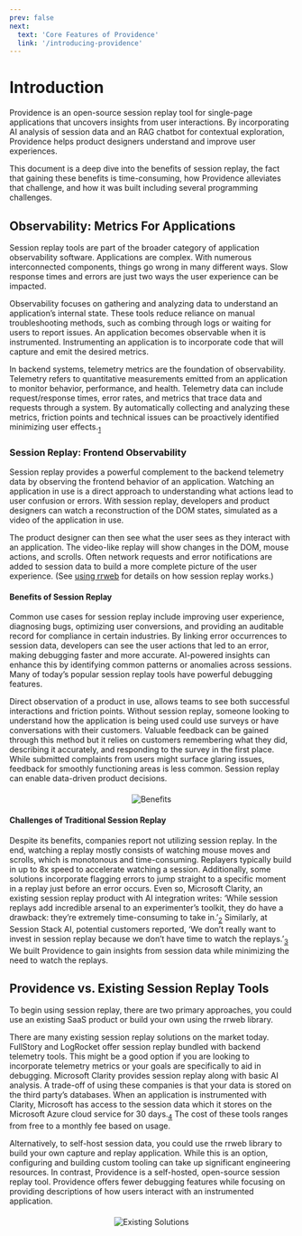 ```yaml
---
prev: false
next:
  text: 'Core Features of Providence'
  link: '/introducing-providence'
---
```


# Introduction

Providence is an open-source session replay tool for single-page applications that uncovers insights from user interactions. By incorporating AI analysis of session data and an RAG chatbot for contextual exploration, Providence helps product designers understand and improve user experiences.

This document is a deep dive into the benefits of session replay, the fact that gaining these benefits is time-consuming, how Providence alleviates that challenge, and how it was built including several programming challenges.

## Observability: Metrics For Applications

Session replay tools are part of the broader category of application observability software. Applications are complex. With numerous interconnected components, things go wrong in many different ways. Slow response times and errors are just two ways the user experience can be impacted. 

Observability focuses on gathering and analyzing data to understand an application’s internal state. These tools reduce reliance on manual troubleshooting methods, such as combing through logs or waiting for users to report issues. An application becomes observable when it is instrumented. Instrumenting an application is to incorporate code that will capture and emit the desired metrics. 

In backend systems, telemetry metrics are the foundation of observability. Telemetry refers to quantitative measurements emitted from an application to monitor behavior, performance, and health. Telemetry data can include request/response times, error rates, and metrics that trace data and requests through a system. By automatically collecting and analyzing these metrics, friction points and technical issues can be proactively identified minimizing user effects.<sub>[1](https://opentelemetry.io/docs/)</sub>

### Session Replay: Frontend Observability

Session replay provides a powerful complement to the backend telemetry data by observing the frontend behavior of an application. Watching an application in use is a direct approach to understanding what actions lead to user confusion or errors. With session replay, developers and product designers can watch a reconstruction of the DOM states, simulated as a video of the application in use. 

The product designer can then see what the user sees as they interact with an application. The video-like replay will show changes in the DOM, mouse actions, and scrolls. Often network requests and error notifications are added to session data to build a more complete picture of the user experience. (See [using rrweb](building-providence.md###using-rrweb) for details on how session replay works.)

#### Benefits of Session Replay

Common use cases for session replay include improving user experience, diagnosing bugs, optimizing user conversions, and providing an auditable record for compliance in certain industries. By linking error occurrences to session data, developers can see the user actions that led to an error, making debugging faster and more accurate. AI-powered insights can enhance this by identifying common patterns or anomalies across sessions. Many of today’s popular session replay tools have powerful debugging features.

Direct observation of a product in use, allows teams to see both successful interactions and friction points. Without session replay, someone looking to understand how the application is being used could use surveys or have conversations with their customers. Valuable feedback can be gained through this method but it relies on customers remembering what they did, describing it accurately, and responding to the survey in the first place. While submitted complaints from users might surface glaring issues, feedback for smoothly functioning areas is less common. Session replay can enable data-driven product decisions.

<div style="display: flex; justify-content: center; align-items: center; margin-bottom: 20px; margin-top: 20px;">
  <img src='/benefits.png' alt='Benefits'/>
</div>

#### Challenges of Traditional Session Replay

Despite its benefits, companies report not utilizing session replay. In the end, watching a replay mostly consists of watching mouse moves and scrolls, which is monotonous and time-consuming. Replayers typically build in up to 8x speed to accelerate watching a session. Additionally, some solutions incorporate flagging errors to jump straight to a specific moment in a replay just before an error occurs. Even so, Microsoft Clarity, an existing session replay product with AI integration writes: ‘While session replays add incredible arsenal to an experimenter’s toolkit, they do have a drawback: they’re extremely time-consuming to take in.’<sub>[2]()</sub> Similarly, at Session Stack AI, potential customers reported, ‘We don’t really want to invest in session replay because we don’t have time to watch the replays.’<sub>[3]()</sub>  We built Providence to gain insights from session data while minimizing the need to watch the replays.

## Providence vs. Existing Session Replay Tools

To begin using session replay, there are two primary approaches, you could use an existing SaaS product or build your own using the rrweb library. 

There are many existing session replay solutions on the market today. FullStory and LogRocket offer session replay bundled with backend telemetry tools. This might be a good option if you are looking to incorporate telemetry metrics or your goals are specifically to aid in debugging. Microsoft Clarity provides session replay along with basic AI analysis. A trade-off of using these companies is that your data is stored on the third party’s databases.  When an application is instrumented with Clarity, Microsoft has access to the session data which it stores on the Microsoft Azure cloud service for 30 days.<sub>[4](https://learn.microsoft.com/en-us/clarity/faq)</sub> The cost of these tools ranges from free to a monthly fee based on usage.

Alternatively, to self-host session data, you could use the rrweb library to build your own capture and replay application. While this is an option, configuring and building custom tooling can take up significant engineering resources. In contrast, Providence is a self-hosted, open-source session replay tool. Providence offers fewer debugging features while focusing on providing descriptions of how users interact with an instrumented application.

<div style="display: flex; justify-content: center; align-items: center; margin-bottom: 20px; margin-top: 20px;">
  <img src='/existing_solutions.png' alt='Existing Solutions'/>
</div>
